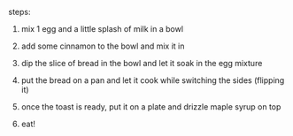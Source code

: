 steps:


1. mix 1 egg and a little splash of milk in a bowl

2. add some cinnamon to the bowl and mix it in

3. dip the slice of bread in the bowl and let it soak in the egg mixture

4. put the bread on a pan and let it cook while switching the sides (flipping it)

5. once the toast is ready, put it on a plate and drizzle maple syrup on top

6. eat!